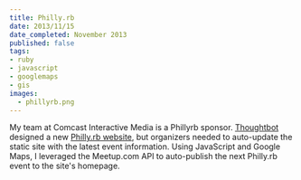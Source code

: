 ```yaml
---
title: Philly.rb
date: 2013/11/15
date_completed: November 2013
published: false
tags:
- ruby
- javascript
- googlemaps
- gis
images:
  - phillyrb.png
---
```


My team at Comcast Interactive Media is a Phillyrb sponsor. [Thoughtbot](http://thoughtbot.com) designed a new [Philly.rb website](http://phillyrb.org), but organizers needed to auto-update the static site with the latest event information. Using JavaScript and Google Maps, I leveraged the Meetup.com API to auto-publish the next Philly.rb event to the site's homepage.
